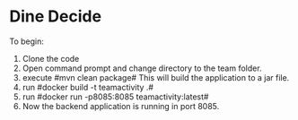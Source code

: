 # Dine Decide
To begin:
1. Clone the code
2. Open command prompt and change directory to the team folder.
3. execute #mvn clean package# This will build the application to a jar file.
4. run  #docker build -t teamactivity .#
5. run  #docker run -p8085:8085 teamactivity:latest#
6. Now the backend application is running in port 8085. 

